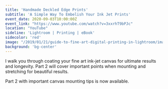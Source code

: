 ```yaml
---
title: 'Handmade Deckled Edge Prints'
subtitle: 'A Simple Way To Embelish Your Ink Jet Prints'
event_date: 2020-09-03T10:00:00Z
event_link: "https://www.youtube.com/watch?v=3xxrhT9bPJc"
location: "YouTube"
sideline: 'Lightroom | Printing | eBook'
sidecolor: 'red'
image: "/2019/01/21/guide-to-fine-art-digital-printing-in-lightroom/images/DSCF9814.jpg"
background: 'bg-center'
---
```

I walk you through coating your fine art ink-jet canvas for ultimate results and longevity. Part 2 will cover important points when mounting and stretching for beautiful results.

Part 2 with important canvas mounting tips is now available.